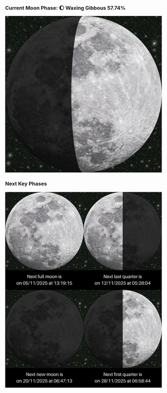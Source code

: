 ### Current Moon Phase: 🌔 Waxing Gibbous 57.74%
![Moon Phase](moonphase.png)
### Next Key Phases
![Gallery](gallery.png)